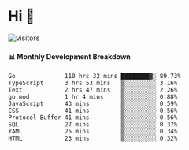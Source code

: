 # Hi 👋
 
![visitors](https://visitor-badge.glitch.me/badge?page_id=sorcererxw.sorcererx)

#### 📊 Monthly Development Breakdown

<!--START_SECTION:waka-->
```text
Go              110 hrs 32 mins ████████▓░ 89.73%
TypeScript      3 hrs 53 mins   ▒░░░░░░░░░ 3.16%
Text            2 hrs 47 mins   ▒░░░░░░░░░ 2.26%
go.mod          1 hr 4 mins     ▒░░░░░░░░░ 0.88%
JavaScript      43 mins         ▒░░░░░░░░░ 0.59%
CSS             41 mins         ▒░░░░░░░░░ 0.56%
Protocol Buffer 41 mins         ▒░░░░░░░░░ 0.56%
SQL             27 mins         ▒░░░░░░░░░ 0.37%
YAML            25 mins         ▒░░░░░░░░░ 0.34%
HTML            23 mins         ▒░░░░░░░░░ 0.32%
```
<!--END_SECTION:waka-->
